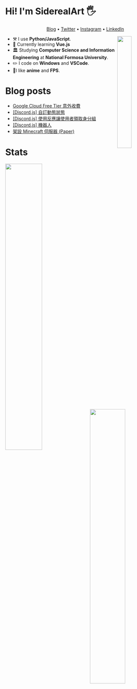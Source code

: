 # Hi! I'm SiderealArt 🖐

<p align="center">
  <a href="https://blog.siderealart.me">Blog</a> •
  <a href="https://twitter.com/siderealart">Twitter</a> •
  <a href="https://instagram.com/enfong_tsao">Instagram</a> •
  <a href="ww.linkedin.com/in/enfongtsao">LinkedIn</a>
</p>

[<img align="right" width="30%" src="https://spotify-github-profile.vercel.app/api/view?uid=11100682144&cover_image=true&theme=default">](https://spotify-github-profile.vercel.app/api/view?uid=11100682144&cover_image=true&theme=default)

-   :hammer_and_pick: I use **Python/JavaScript**.
-   🌱 Currently learning **Vue.js**
-   🏛 Studying **Computer Science and Information Engineering** at **National Formosa University**.
- ✏️ I code on **Windows** and **VSCode**.
- 💖I like **anime** and **FPS**.

# Blog posts
<!-- BLOG-POST-LIST:START -->
- [Google Cloud Free Tier 意外收費](https://blog.siderealart.me/p/gcp_charged/)
- [[Discord.js] 自訂動態狀態](https://blog.siderealart.me/p/discord_rpc/)
- [[Discord.js] 使用反應讓使用者領取身分組](https://blog.siderealart.me/p/discord_autorole/)
- [[Discord.js] 機器人](https://blog.siderealart.me/p/discord_basicbot/)
- [架設 Minecraft 伺服器 (Paper)](https://blog.siderealart.me/p/mcserver/)
<!-- BLOG-POST-LIST:END -->

# Stats

[<img align="left" width="48%" src="https://github-readme-stats.vercel.app/api?username=SiderealArt&line_height=27.5">](https://github.com/SiderealArt)
[<img align="right" width="47%" src="https://github-readme-stats.vercel.app/api/wakatime?username=SiderealArt&layout=compact&custom_title=Language%20Used%20This%20Week&langs_count=10">](https://wakatime.com/@SiderealArt)
